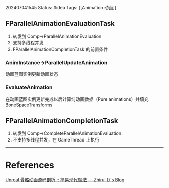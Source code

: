 202407041545
Status: #idea
Tags: [[Animation 动画]]
## FParallelAnimationEvaluationTask
1. 转发到 Comp->ParallelAnimationEvaluation
2. 支持多线程并发
3. FParallelAnimationCompletionTask 的前置条件
### AnimInstance->ParallelUpdateAnimation
动画蓝图实例更新动画状态
### EvaluateAnimation
在动画蓝图实例更新完成以后计算纯动画数据（Pure animations）并填充 BoneSpaceTransforms
## FParallelAnimationCompletionTask
1. 转发到 Comp->CompleteParallelAnimationEvaluation
2. 不支持多线程并发，在 GameThread 上执行

---
# References
[Unreal 骨骼动画源码剖析 :: 简易现代魔法 — Zhirui Li's Blog](https://zhiruili.github.io/posts/unreal-skeletal-animation-source-code/)